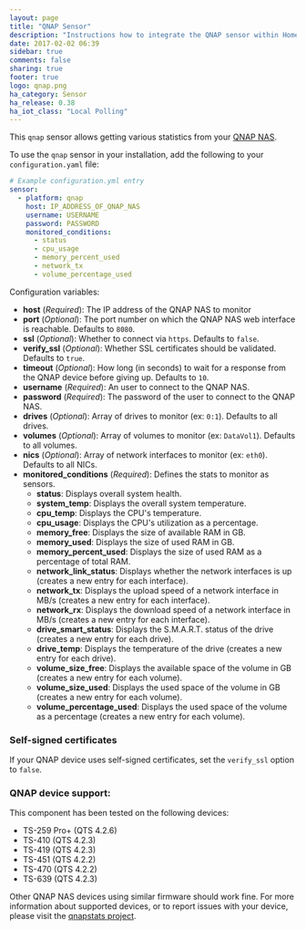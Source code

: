 ```yaml
---
layout: page
title: "QNAP Sensor"
description: "Instructions how to integrate the QNAP sensor within Home Assistant."
date: 2017-02-02 06:39
sidebar: true
comments: false
sharing: true
footer: true
logo: qnap.png
ha_category: Sensor
ha_release: 0.38
ha_iot_class: "Local Polling"
---
```



This `qnap` sensor allows getting various statistics from your [QNAP NAS](https://www.qnap.com/en-us/).

To use the `qnap` sensor in your installation, add the following to your `configuration.yaml` file:

```yaml
# Example configuration.yml entry
sensor:
  - platform: qnap
    host: IP_ADDRESS_OF_QNAP_NAS
    username: USERNAME
    password: PASSWORD
    monitored_conditions:
      - status
      - cpu_usage
      - memory_percent_used
      - network_tx
      - volume_percentage_used
```

Configuration variables:

- **host** (*Required*): The IP address of the QNAP NAS to monitor
- **port** (*Optional*): The port number on which the QNAP NAS web interface is reachable. Defaults to `8080`.
- **ssl** (*Optional*): Whether to connect via `https`. Defaults to `false`.
- **verify_ssl** (*Optional*): Whether SSL certificates should be validated. Defaults to `true`.
- **timeout** (*Optional*): How long (in seconds) to wait for a response from the QNAP device before giving up. Defaults to `10`.
- **username** (*Required*): An user to connect to the QNAP NAS.
- **password** (*Required*): The password of the user to connect to the QNAP NAS.
- **drives** (*Optional*): Array of drives to monitor (ex: `0:1`). Defaults to all drives.
- **volumes** (*Optional*): Array of volumes to monitor (ex: `DataVol1`). Defaults to all volumes.
- **nics** (*Optional*): Array of network interfaces to monitor (ex: `eth0`). Defaults to all NICs.
- **monitored_conditions** (*Required*): Defines the stats to monitor as sensors.
  - **status**: Displays overall system health.
  - **system_temp**: Displays the overall system temperature.
  - **cpu_temp**: Displays the CPU's temperature.
  - **cpu_usage**: Displays the CPU's utilization as a percentage.
  - **memory_free**: Displays the size of available RAM in GB.
  - **memory_used**: Displays the size of used RAM in GB.
  - **memory_percent_used**: Displays the size of used RAM as a percentage of total RAM.
  - **network_link_status**: Displays whether the network interfaces is up (creates a new entry for each interface).
  - **network_tx**: Displays the upload speed of a network interface in MB/s (creates a new entry for each interface).
  - **network_rx**: Displays the download speed of a network interface in MB/s (creates a new entry for each interface).
  - **drive_smart_status**: Displays the S.M.A.R.T. status of the drive (creates a new entry for each drive).
  - **drive_temp**: Displays the temperature of the drive (creates a new entry for each drive).
  - **volume_size_free**: Displays the available space of the volume in GB (creates a new entry for each volume).
  - **volume_size_used**: Displays the used space of the volume in GB (creates a new entry for each volume).
  - **volume_percentage_used**: Displays the used space of the volume as a percentage (creates a new entry for each volume).

### Self-signed certificates

If your QNAP device uses self-signed certificates, set the `verify_ssl` option to `false`.

### QNAP device support:

This component has been tested on the following devices:

 - TS-259 Pro+ (QTS 4.2.6)
 - TS-410 (QTS 4.2.3)
 - TS-419 (QTS 4.2.3)
 - TS-451 (QTS 4.2.2)
 - TS-470 (QTS 4.2.2)
 - TS-639 (QTS 4.2.3)

Other QNAP NAS devices using similar firmware should work fine. For more information about supported devices, or to report issues with your device, please visit the [qnapstats project](https://github.com/colinodell/python-qnapstats#device-support).
